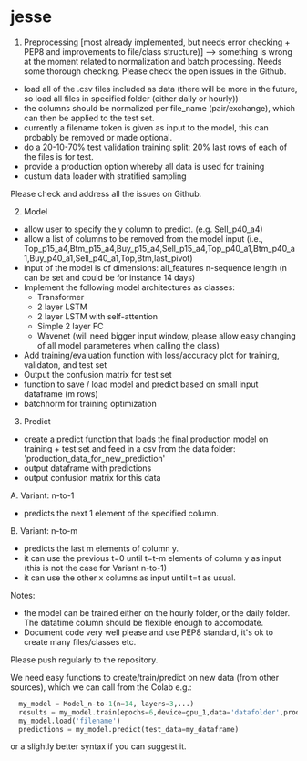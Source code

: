 # jesse


1. Preprocessing [most already implemented, but needs error checking + PEP8 and improvements to file/class structure)] --> something is wrong at the moment related to normalization and batch processing. Needs some thorough checking. Please check the open issues in the Github.

- load all of the .csv files included as data (there will be more in the future, so load all files in specified folder (either daily or hourly))
- the columns should be normalized per file_name (pair/exchange), which can then be applied to the test set. 
- currently a filename token is given as input to the model, this can probably be removed or made optional. 
- do a 20-10-70% test validation training split: 20% last rows of each of the files is for test. 
- provide a production option whereby all data is used for training
- custum data loader with stratified sampling

Please check and address all the issues on Github. 

2. Model

- allow user to specify the y column to predict. (e.g. Sell_p40_a4)
- allow a list of columns to be removed from the model input (i.e., Top_p15_a4,Btm_p15_a4,Buy_p15_a4,Sell_p15_a4,Top_p40_a1,Btm_p40_a1,Buy_p40_a1,Sell_p40_a1,Top,Btm,last_pivot)
- input of the model is of dimensions: all_features n-sequence length (n can be set and could be for instance 14 days)
- Implement the following model architectures as classes: 
  - Transformer
  - 2 layer LSTM
  - 2 layer LSTM with self-attention
  - Simple 2 layer FC
  - Wavenet (will need bigger input window, please allow easy changing of all model parameteres when calling the class)
- Add training/evaluation function with loss/accuracy plot for training, validaton, and test set
- Output the confusion matrix for test set
- function to save / load model and predict based on small input dataframe (m rows)
- batchnorm for training optimization

3. Predict
- create a predict function that loads the final production model on training + test set and feed in a csv from the data folder: 'production_data_for_new_prediction'
- output dataframe with predictions
- output confusion matrix for this data


A. Variant: n-to-1

- predicts the next 1 element of the specified column. 


B. Variant: n-to-m

- predicts the last m elements of column y. 
- it can use the previous t=0 until t=t-m elements of column y as input (this is not the case for Variant n-to-1)
- it can use the other x columns as input until t=t as usual. 

Notes:
- the model can be trained either on the hourly folder, or the daily folder. The datatime column should be flexible enough to accomodate.
- Document code very well please and use PEP8 standard, it's ok to create many files/classes etc. 



Please push regularly to the repository. 


We need easy functions to create/train/predict on new data (from other sources), which we can call from the Colab e.g.: 

```python
  my_model = Model_n-to-1(n=14, layers=3,...)
  results = my_model.train(epochs=6,device=gpu_1,data='datafolder',production=False, save='filename')
  my_model.load('filename')
  predictions = my_model.predict(test_data=my_dataframe)
```


or a slightly better syntax if you can suggest it. 
